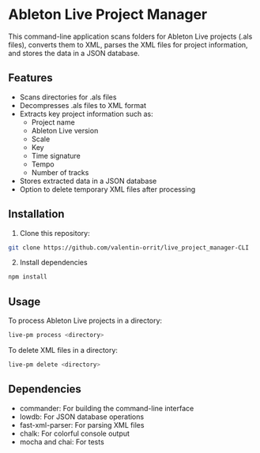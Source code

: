 # Ableton Live Project Manager

This command-line application scans folders for Ableton Live projects (.als files), converts them to XML, parses the XML files for project information, and stores the data in a JSON database.

## Features

- Scans directories for .als files
- Decompresses .als files to XML format
- Extracts key project information such as:
  - Project name
  - Ableton Live version
  - Scale
  - Key
  - Time signature
  - Tempo
  - Number of tracks
- Stores extracted data in a JSON database
- Option to delete temporary XML files after processing

## Installation

1. Clone this repository:
```bash
git clone https://github.com/valentin-orrit/live_project_manager-CLI
```
2. Install dependencies
```bash
npm install
```
## Usage

To process Ableton Live projects in a directory:
```bash
live-pm process <directory>
```
To delete XML files in a directory:
```bash
live-pm delete <directory>
```

## Dependencies

- commander: For building the command-line interface
- lowdb: For JSON database operations
- fast-xml-parser: For parsing XML files
- chalk: For colorful console output
- mocha and chai: For tests

<!-- ## Contributing

Contributions are welcome! Please feel free to submit a Pull Request. -->